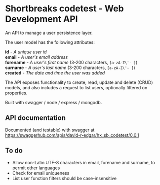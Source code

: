 # Shortbreaks codetest - Web Development API

An API to manage a user persistence layer.

The user model has the following attributes:

**id** - *A unique user id*  
**email** - *A user's email address*  
**forename** - *A user's first name* (3-200 characters, `[a-zA-Z\'- ]`)  
**surname** - *A user's last name* (3-200 characters, `[a-zA-Z\'- ]`)  
**created** - *The date and time the user was added*  

The API exposes functionality to create, read, update and delete (CRUD) models, and also includes a request to list users, optionally filtered on properties.

Built with swagger / node / express / mongodb.

## API documentation
Documented (and testable) with swagger at https://swaggerhub.com/apis/david-r-edgar/hx_sb_codetest/0.0.1


## To do

- Allow non-Latin UTF-8 characters in email, forename and surname, to permit other languages
- Check for email uniqueness
- List user function filters should be case-insensitive

